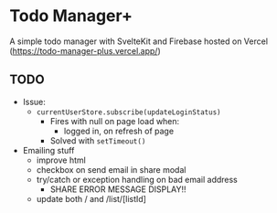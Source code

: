 # Todo Manager+

A simple todo manager with SvelteKit and Firebase hosted on Vercel (https://todo-manager-plus.vercel.app/)

## TODO

- Issue:
    - `currentUserStore.subscribe(updateLoginStatus)`
        - Fires with null on page load when:
            - logged in, on refresh of page
        - Solved with `setTimeout()`
- Emailing stuff
    - improve html
    - checkbox on send email in share modal
    - try/catch or exception handling on bad email address
        - SHARE ERROR MESSAGE DISPLAY!!
    - update both / and /list/\[listId]
